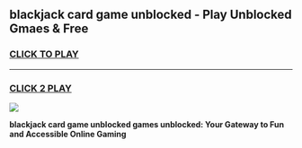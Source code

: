 
## blackjack card game unblocked - Play Unblocked Gmaes & Free
<h3>
<a href="https://news.freeplayer.one?title=blackjack_card_game_unblocked&ref=23F">CLICK TO PLAY</a></h3>
<hr>

<h3>
<a href="https://news.freeplayer.one?title=blackjack_card_game_unblocked&ref=23F">CLICK 2 PLAY</a>
  
</h3>

<a href="https://news.freeplayer.one?title=blackjack_card_game_unblocked&ref=23F/"><img src="https://clearcache.store/games.png"></a>


**blackjack card game unblocked games unblocked: Your Gateway to Fun and Accessible Online Gaming**
